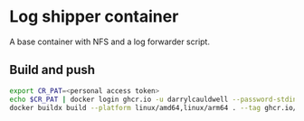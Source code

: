 # Log shipper container

A base container with NFS and a log forwarder script.

## Build and push

```bash
export CR_PAT=<personal access token>
echo $CR_PAT | docker login ghcr.io -u darrylcauldwell --password-stdin        
docker buildx build --platform linux/amd64,linux/arm64 . --tag ghcr.io/darrylcauldwell/log-shipper:latest --push

```
